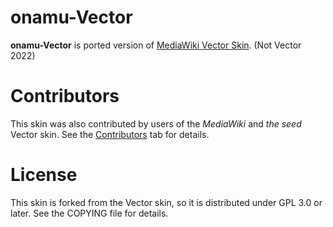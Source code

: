 # onamu-Vector
**onamu-Vector** is ported version of [MediaWiki Vector Skin](https://www.mediawiki.org/wiki/Skin:Vector). (Not Vector 2022)

# Contributors
This skin was also contributed by users of the _MediaWiki_ and _the seed_ Vector skin. See the [Contributors](https://github.com/gravitykwon/onamu-Vector/graphs/contributors) tab for details.

# License
This skin is forked from the Vector skin, so it is distributed under GPL 3.0 or later. See the COPYING file for details.
